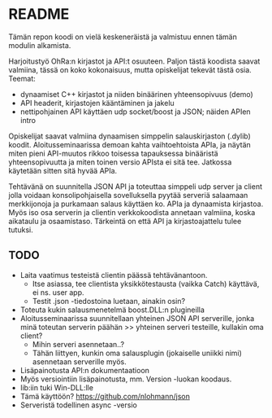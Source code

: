 # README #

Tämän repon koodi on vielä keskeneräistä ja valmistuu ennen tämän modulin alkamista.

Harjoitustyö OhRa:n kirjastot ja API:t osuuteen. Paljon tästä koodista saavat valmiina, tässä on koko kokonaisuus, mutta opiskelijat tekevät tästä osia. Teemat:

* dynaamiset C++ kirjastot ja niiden binäärinen yhteensopivuus (demo)
* API headerit, kirjastojen kääntäminen ja jakelu
* nettipohjainen API käyttäen udp socket/boost ja JSON; näiden APIen intro


Opiskelijat saavat valmiina dynaamisen simppelin salauskirjaston (.dylib) koodit. Aloitusseminaarissa demoan kahta vaihtoehtoista APIa, ja näytän miten pieni API-muutos rikkoo toisessa tapauksessa binääristä yhteensopivuutta ja miten toinen versio APIsta ei sitä tee. Jatkossa käytetään sitten sitä hyvää APIa.

Tehtävänä on suunnitella JSON API ja toteuttaa simppeli udp server ja client jolla voidaan konsolipohjaisella sovelluksella pyytää serveriä salaamaan merkkijonoja ja purkamaan salaus käyttäen ko. APIa ja dynaamista kirjastoa. Myös iso osa serverin ja clientin verkkokoodista annetaan valmiina, koska aikataulu ja osaamistaso. Tärkeintä on että API ja kirjastoajattelu tulee tutuksi.

## TODO

* Laita vaatimus testeistä clientin päässä tehtävänantoon.
    * Itse asiassa, tee clientista yksikkötestausta (vaikka Catch) käyttävä, ei ns. user app. 
    * Testit .json -tiedostoina luetaan, ainakin osin?
* Toteuta kukin salausmenetelmä boost.DLL:n plugineilla
* Aloitusseminaarissa suunnitellaan yhteinen JSON API serverille, jonka minä toteutan serverin päähän >> yhteinen serveri testeille, kullakin oma client?
    * Mihin serveri asennetaan..?
    * Tähän liittyen, kunkin oma salausplugin (jokaiselle uniikki nimi) asennetaan serverille myös.
* Lisäpainotusta API:n dokumentaatioon
* Myös versiointiin lisäpainotusta, mm. Version -luokan koodaus.
* lib:iin tuki Win-DLL:lle
* Tämä käyttöön? https://github.com/nlohmann/json
* Serveristä todellinen async -versio